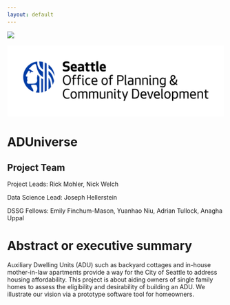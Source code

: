 ```yaml
---
layout: default
---
```


<img src="{{ site.url }}{{ site.baseurl }}/assets/img/eScience.png">

![DPCD logo](OPCD_logo_outlined-01.png)

# ADUniverse

## Project Team

Project Leads: Rick Mohler, Nick Welch

Data Science Lead: Joseph Hellerstein

DSSG Fellows: Emily Finchum-Mason, Yuanhao Niu, Adrian Tullock, Anagha Uppal

# Abstract or executive summary

Auxiliary Dwelling Units (ADU) such as backyard cottages and in-house mother-in-law apartments provide a way for the City of Seattle to address housing affordability. This project is about aiding owners of single family homes to assess the eligibility and desirability of building an ADU. We illustrate our vision via a prototype software tool for homeowners. 
